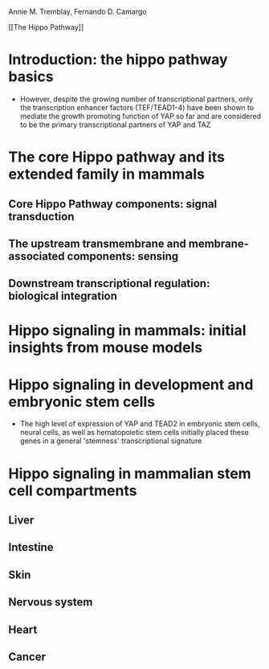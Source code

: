 Annie M. Tremblay, Fernando D. Camargo

[[The Hippo Pathway]]
# Introduction: the hippo pathway basics
- However, despite the growing number of transcriptional partners, only the transcription enhancer factors (TEF/TEAD1-4) have been shown to mediate the growth promoting function of YAP so far and are considered to be the primary transcriptional partners of YAP and TAZ
# The core Hippo pathway and its extended family in mammals
## Core Hippo Pathway  components: signal transduction
## The upstream transmembrane and membrane-associated components: sensing
## Downstream transcriptional regulation: biological integration
# Hippo signaling in mammals: initial insights from mouse models
# Hippo signaling in development and embryonic stem cells
- The high level of expression of YAP and TEAD2 in embryonic stem cells, neural cells, as well as hematopoietic stem cells initially placed these genes in a general 'stemness' transcriptional signature
# Hippo signaling in mammalian stem cell compartments
## Liver
## Intestine
## Skin
## Nervous system
## Heart
## Cancer

